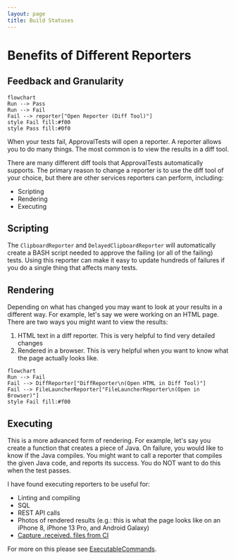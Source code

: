 ```yaml
---
layout: page
title: Build Statuses
---
```

<a id="top"></a>
# Benefits of Different Reporters

## Feedback and Granularity
```mermaid!
flowchart
Run --> Pass
Run --> Fail
Fail --> reporter["Open Reporter (Diff Tool)"]
style Fail fill:#f00
style Pass fill:#0f0
```

When your tests fail, ApprovalTests will open a reporter.
A reporter allows you to do many things.
The most common is to view the results in a diff tool.

There are many different diff tools that ApprovalTests automatically supports.
The primary reason to change a reporter is to use the diff tool of your choice, 
but there are other services reporters can perform, including: 
* Scripting
* Rendering
* Executing

## Scripting
The `ClipboardReporter` and `DelayedClipboardReporter` will automatically create a BASH script needed to approve the failing (or all of the failing) tests.
Using this reporter can make it easy to update hundreds of failures if you do a single thing that affects many tests.

## Rendering
Depending on what has changed you may want to look at your results in a different way.
For example, let's say we were working on an HTML page.
There are two ways you might want to view the results:
1. HTML text in a diff reporter. 
This is very helpful to find very detailed changes
2. Rendered in a browser.
This is very helpful when you want to know what the page actually looks like.

```mermaid!
flowchart
Run --> Fail
Fail --> DiffReporter["DiffReporter\n(Open HTML in Diff Tool)"]
Fail --> FileLauncherReporter["FileLauncherReporter\n(Open in Browser)"]
style Fail fill:#f00
```

## Executing
This is a more advanced form of rendering.
For example, let's say you create a function that creates a piece of Java.
On failure, you would like to know if the Java compiles.
You might want to call a reporter that compiles the given Java code, and reports its success.
You do NOT want to do this when the test passes.

I have found executing reporters to be useful for:
* Linting and compiling
* SQL
* REST API calls
* Photos of rendered results (e.g.: this is what the page looks like on an iPhone 8, iPhone 13 Pro, and Android Galaxy)
* [Capture .received. files from CI](how_to/CaptureFilesFromCI.md)

For more on this please see [ExecutableCommands](../how_to/PatternsForTestingDataAccessAndRendering.md#the-executablecommand-interface).
